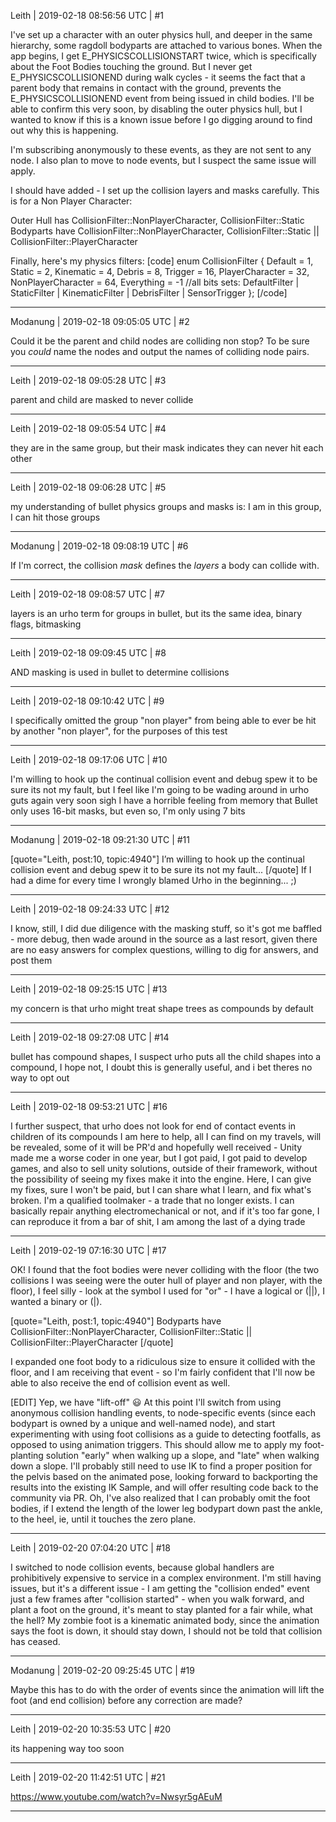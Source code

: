 Leith | 2019-02-18 08:56:56 UTC | #1

I've set up a character with an outer physics hull, and deeper in the same hierarchy, some ragdoll bodyparts are attached to various bones. When the app begins, I get E_PHYSICSCOLLISIONSTART twice, which is specifically about the Foot Bodies touching the ground.
But I never get E_PHYSICSCOLLISIONEND during walk cycles - it seems the fact that a parent body that remains in contact with the ground, prevents the E_PHYSICSCOLLISIONEND event from being issued in child bodies. I'll be able to confirm this very soon, by disabling the outer physics hull, but I wanted to know if this is a known issue before I go digging around to find out why this is happening.

I'm subscribing anonymously to these events, as they are not sent to any node.
I also plan to move to node events, but I suspect the same issue will apply.

I should have added - I set up the collision layers and masks carefully.
This is for a Non Player Character:

Outer Hull has CollisionFilter::NonPlayerCharacter, CollisionFilter::Static
Bodyparts have CollisionFilter::NonPlayerCharacter, CollisionFilter::Static || CollisionFilter::PlayerCharacter

Finally, here's my physics filters:
[code]
enum CollisionFilter
{
        Default = 1,
        Static = 2,
        Kinematic = 4,
        Debris = 8,
        Trigger = 16,
        PlayerCharacter = 32,
        NonPlayerCharacter = 64,
        Everything = -1 //all bits sets: DefaultFilter | StaticFilter | KinematicFilter | DebrisFilter | SensorTrigger
};
[/code]

-------------------------

Modanung | 2019-02-18 09:05:05 UTC | #2

Could it be the parent and child nodes are colliding non stop? To be sure you _could_ name the nodes and output the names of colliding node pairs.

-------------------------

Leith | 2019-02-18 09:05:28 UTC | #3

parent and child are masked to never collide

-------------------------

Leith | 2019-02-18 09:05:54 UTC | #4

they are in the same group, but their mask indicates they can never hit each other

-------------------------

Leith | 2019-02-18 09:06:28 UTC | #5

my understanding of bullet physics groups and masks is: I am in this group, I can hit those groups

-------------------------

Modanung | 2019-02-18 09:08:19 UTC | #6

If I'm correct, the collision _mask_ defines the _layers_ a body can collide with.

-------------------------

Leith | 2019-02-18 09:08:57 UTC | #7

layers is an urho term for groups in bullet, but its the same idea, binary flags, bitmasking

-------------------------

Leith | 2019-02-18 09:09:45 UTC | #8

AND masking is used in bullet to determine collisions

-------------------------

Leith | 2019-02-18 09:10:42 UTC | #9

I specifically omitted the group "non player" from being able to ever be hit by another "non player", for the purposes of this test

-------------------------

Leith | 2019-02-18 09:17:06 UTC | #10

I'm willing to hook up the continual collision event and debug spew it to be sure its not my fault, but I feel like I'm going to be wading around in urho guts again very soon sigh
I have a horrible feeling from memory that Bullet only uses 16-bit masks, but even so, I'm only using 7 bits

-------------------------

Modanung | 2019-02-18 09:21:30 UTC | #11

[quote="Leith, post:10, topic:4940"]
I’m willing to hook up the continual collision event and debug spew it to be sure its not my fault...
[/quote]
If I had a dime for every time I wrongly blamed Urho in the beginning... ;)

-------------------------

Leith | 2019-02-18 09:24:33 UTC | #12

I know, still, I did due diligence with the masking stuff, so it's got me baffled - more debug, then wade around in the source as a last resort, given there are no easy answers for complex questions, willing to dig for answers, and post them

-------------------------

Leith | 2019-02-18 09:25:15 UTC | #13

my concern is that urho might treat shape trees as compounds by default

-------------------------

Leith | 2019-02-18 09:27:08 UTC | #14

bullet has compound shapes, I suspect urho puts all the child shapes into a compound, I hope not, I doubt this is generally useful, and i bet theres no way to opt out

-------------------------

Leith | 2019-02-18 09:53:21 UTC | #16

I further suspect, that urho does not look for end of contact events in children of its compounds
I am here to help, all I can find on my travels, will be revealed, some of it will be PR'd and hopefully well received - Unity made me a worse coder in one year, but I got paid, I got paid to develop games, and also to sell unity solutions, outside of their framework, without the possibility of seeing my fixes make it into the engine.
Here, I can give my fixes, sure I won't be paid, but I can share what I learn, and fix what's broken.
I'm a qualified toolmaker - a trade that no longer exists. I can basically repair anything electromechanical or not, and if it's too far gone, I can reproduce it from a bar of shit, I am among the last of a dying trade

-------------------------

Leith | 2019-02-19 07:16:30 UTC | #17

OK! I found that the foot bodies were never colliding with the floor (the two collisions I was seeing were the outer hull of player and non player, with the floor),
I feel silly - look at the symbol I used for "or" - I have a logical or (||), I wanted a binary or (|).

[quote="Leith, post:1, topic:4940"]
Bodyparts have CollisionFilter::NonPlayerCharacter, CollisionFilter::Static || CollisionFilter::PlayerCharacter
[/quote]

I expanded one foot body to a ridiculous size to ensure it collided with the floor, and I am receiving that event - so I'm fairly confident that I'll now be able to also receive the end of collision event as well.

[EDIT]
Yep, we have "lift-off" :smiley:
At this point I'll switch from using anonymous collision handling events, to node-specific events (since each bodypart is owned by a unique and well-named node), and start experimenting with using foot collisions as a guide to detecting footfalls, as opposed to using animation triggers. This should allow me to apply my foot-planting solution "early" when walking up a slope, and "late" when walking down a slope. I'll probably still need to use IK to find a proper position for the pelvis based on the animated pose, looking forward to backporting the results into the existing IK Sample, and will offer resulting code back to the community via PR.
Oh, I've also realized that I can probably omit the foot bodies, if I extend the length of the lower leg bodypart down past the ankle, to the heel, ie, until it touches the zero plane.

-------------------------

Leith | 2019-02-20 07:04:20 UTC | #18

I switched to node collision events, because global handlers are prohibitively expensive to service in a complex environment.
I'm still having issues, but it's a different issue - I am getting the "collision ended" event just a few frames after "collision started" - when you walk forward, and plant a foot on the ground, it's meant to stay planted for a fair while, what the hell? My zombie foot is a kinematic animated body, since the animation says the foot is down, it should stay down, I should not be told that collision has ceased.

-------------------------

Modanung | 2019-02-20 09:25:45 UTC | #19

Maybe this has to do with the order of events since the animation will lift the foot (and end collision) before any correction are made?

-------------------------

Leith | 2019-02-20 10:35:53 UTC | #20

its happening way too soon

-------------------------

Leith | 2019-02-20 11:42:51 UTC | #21

https://www.youtube.com/watch?v=Nwsyr5gAEuM

-------------------------

